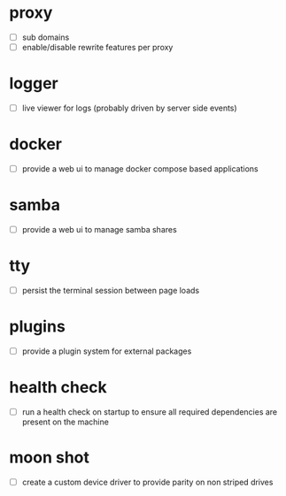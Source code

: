 # proxy
- [ ] sub domains
- [ ] enable/disable rewrite features per proxy

# logger
- [ ] live viewer for logs (probably driven by server side events)

# docker
- [ ] provide a web ui to manage docker compose based applications

# samba
- [ ] provide a web ui to manage samba shares

# tty
- [ ] persist the terminal session between page loads

# plugins
- [ ] provide a plugin system for external packages

# health check
- [ ] run a health check on startup to ensure all required dependencies are present on the machine

# moon shot
- [ ] create a custom device driver to provide parity on non striped drives
